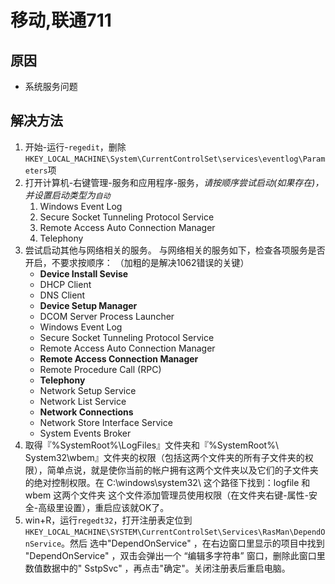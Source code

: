 # 移动,联通711

## 原因

- 系统服务问题

## 解决方法

1. 开始-运行-`regedit`，删除`HKEY_LOCAL_MACHINE\System\CurrentControlSet\services\eventlog\Parameters`项
2. 打开计算机-右键管理-服务和应用程序-服务，*请按顺序尝试启动(如果存在)，并设置启动类型为`自动`*
    1. Windows Event Log
    2. Secure Socket Tunneling Protocol Service
    3. Remote Access Auto Connection Manager
    4. Telephony
3. 尝试启动其他与网络相关的服务。
	与网络相关的服务如下，检查各项服务是否开启，不要求按顺序：
	（加粗的是解决1062错误的关键）
	- **Device Install Sevise**
	- DHCP Client
	- DNS Client
	- **Device Setup Manager**
	- DCOM Server Process Launcher
	- Windows Event Log
	- Secure Socket Tunneling Protocol Service
	- Remote Access Auto Connection Manager
	- **Remote Access Connection Manager**
	- Remote Procedure Call (RPC)
	- **Telephony**
	- Network Setup Service
	- Network List Service
	- **Network Connections**
	- Network Store Interface Service
	- System Events Broker
4. 取得『%SystemRoot%\LogFiles』文件夹和『%SystemRoot%\ System32\wbem』文件夹的权限（包括这两个文件夹的所有子文件夹的权限），简单点说，就是使你当前的帐户拥有这两个文件夹以及它们的子文件夹的绝对控制权限。在 C:\windows\system32\ 这个路径下找到：logfile 和 wbem 这两个文件夹 这个文件添加管理员使用权限（在文件夹右键-属性-安全-高级里设置），重启应该就OK了。
5. win+R，运行`regedt32`，打开注册表定位到`HKEY_LOCAL_MACHINE\SYSTEM\CurrentControlSet\Services\RasMan\DependOnService`。然后 选中"DependOnService" ，在右边窗口里显示的项目中找到 "DependOnService" ，双击会弹出一个  “编辑多字符串” 窗口，删除此窗口里数值数据中的" SstpSvc" ，再点击"确定"。关闭注册表后重启电脑。
